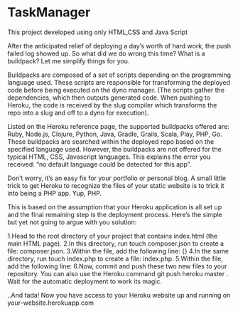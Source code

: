 # TaskManager
This project developed using only HTML,CSS and Java Script

After the anticipated relief of deploying a day’s worth of hard work, the push failed log showed up. So what did we do wrong this time? What is a buildpack? Let me simplify things for you.

Buildpacks are composed of a set of scripts depending on the programming language used. These scripts are responsible for transforming the deployed code before being executed on the dyno manager. (The scripts gather the dependencies, which then outputs generated code. When pushing to Heroku, the code is received by the slug compiler which transforms the repo into a slug and off to a dyno for execution).

Listed on the Heroku reference page, the supported buildpacks offered are: Ruby, Node.js, Clojure, Python, Java, Gradle, Grails, Scala, Play, PHP, Go. These buildpacks are searched within the deployed repo based on the specified language used. However, the buildpacks are not offered for the typical HTML, CSS, Javascript languages. This explains the error you received: “no default language could be detected for this app”.

Don’t worry, it’s an easy fix for your portfolio or personal blog. A small little trick to get Heroku to recognize the files of your static website is to trick it into being a PHP app. Yup, PHP.

This is based on the assumption that your Heroku application is all set up and the final remaining step is the deployment process. Here’s the simple but yet not going to argue with you solution:

1.Head to the root directory of your project that contains index.html (the main HTML page).
2.In this directory, run touch composer.json to create a file: composer.json.
3.Within the file, add the following line: {}
4.In the same directory, run touch index.php to create a file: index.php.
5.Within the file, add the following line: <?php include_once("index.html"); ?>
6.Now, commit and push these two new files to your repository. You can also use the Heroku command git push heroku master . Wait for the automatic deployment to work its magic.


..And tada! Now you have access to your Heroku website up and running on your-website.herokuapp.com
